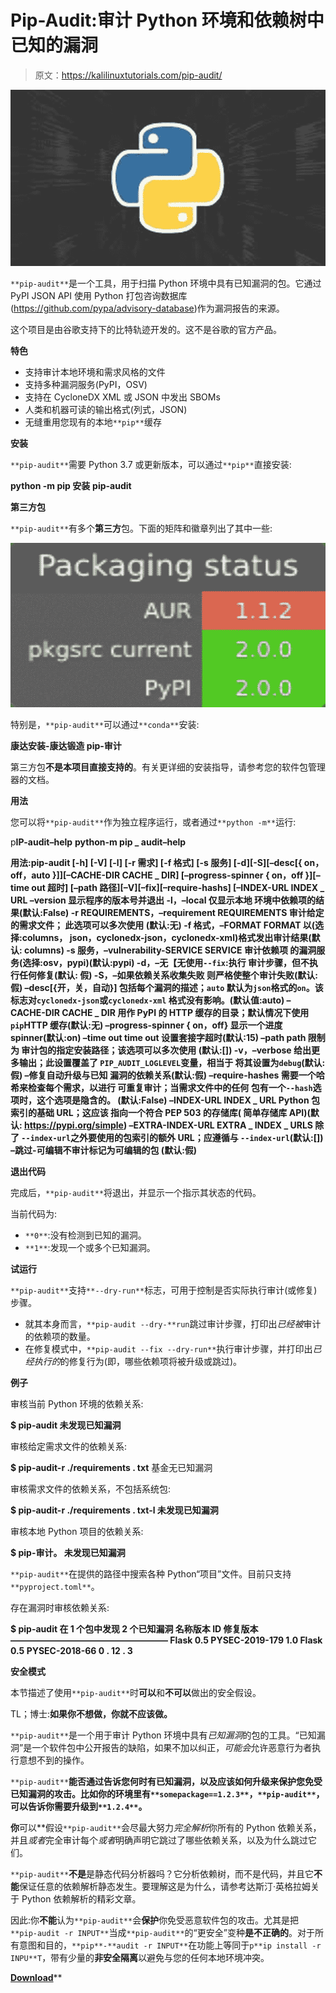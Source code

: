 # Pip-Audit:审计 Python 环境和依赖树中已知的漏洞

> 原文：<https://kalilinuxtutorials.com/pip-audit/>

[![](img/b698db095e2f794bb39ed9ebaf85aa61.png)](https://blogger.googleusercontent.com/img/a/AVvXsEigutlh5yHomcpDoob1iRhxgiVvKJFMY_OUdy-bjkmOBjqBFHfCMpWv1AvbVFy8DZor8VmnnoNCBfmMmWZY82293ZZWEYKOb0yNzSvhGlPHr9aqE_KeRZnrjmTxQyUB-ys22e9qSzM9f_ahv2O5yXQM0LmsmrlU1jM68Uq0H2r55EzIv_htZZttsnFy=s679)

`**pip-audit**`是一个工具，用于扫描 Python 环境中具有已知漏洞的包。它通过 PyPI JSON API 使用 Python 打包咨询数据库(https://github.com/pypa/advisory-database)作为漏洞报告的来源。

这个项目是由谷歌支持下的比特轨迹开发的。这不是谷歌的官方产品。

**特色**

*   支持审计本地环境和需求风格的文件
*   支持多种漏洞服务(PyPI，OSV)
*   支持在 CycloneDX XML 或 JSON 中发出 SBOMs
*   人类和机器可读的输出格式(列式，JSON)
*   无缝重用您现有的本地`**pip**`缓存

**安装**

`**pip-audit**`需要 Python 3.7 或更新版本，可以通过`**pip**`直接安装:

**python -m pip 安装** **pip-audit**

**第三方包**

`**pip-audit**`有多个**第三方**包。下面的矩阵和徽章列出了其中一些:

![](img/21ed469d12fe961adb384ee8d765c5c3.png)

特别是，`**pip-audit**`可以通过`**conda**`安装:

**康达安装-康达锻造 pip-审计**

第三方包**不是本项目直接支持的**。有关更详细的安装指导，请参考您的软件包管理器的文档。

**用法**

您可以将`**pip-audit**`作为独立程序运行，或者通过`**python -m**`运行:

p**IP-audit–help**
**python-m pip _ audit–help**

**用法:pip-audit [-h] [-V] [-l] [-r 需求] [-f 格式] [-s 服务]
[-d][-S][–desc[{ on，off，auto }]][–CACHE-DIR CACHE _ DIR]
[–progress-spinner { on，off }][–time out 超时]
[–path 路径][–V][–fix][–require-hashs]
[–INDEX-URL INDEX _ URL –version 显示程序的版本号并退出
-l，–local 仅显示本地
环境中依赖项的结果(默认:False)
-r REQUIREMENTS，–requirement REQUIREMENTS
审计给定的需求文件； 此选项可以多次使用
(默认:无)
-f 格式，–FORMAT FORMAT
以(选择:columns，
json，cyclonedx-json，cyclonedx-xml)格式发出审计结果(默认:
columns)
-s 服务，–vulnerability-SERVICE SERVICE
审计依赖项
的漏洞服务(选择:osv，pypi)(默认:pypi)
-d，–无【无使用`--fix`:执行
审计步骤，但不执行任何修复(默认:
假)
-S，–如果依赖关系收集失败
则严格使整个审计失败(默认:假)
–desc[{开，关，自动}]
包括每个漏洞的描述；`auto`
默认为`json`格式的`on`。该标志对`cyclonedx-json`或`cyclonedx-xml`
格式没有影响。(默认值:auto)
–CACHE-DIR CACHE _ DIR
用作 PyPI 的 HTTP 缓存的目录；默认情况下使用
`pip`HTTP 缓存(默认:无)
–progress-spinner { on，off}
显示一个进度 spinner(默认:on)
–time out time out 设置套接字超时(默认:15)
–path path 限制为
审计包的指定安装路径；该选项可以多次使用
(默认:[])
-v，–verbose 给出更多输出；此设置覆盖了
`PIP_AUDIT_LOGLEVEL`变量，相当于
将其设置为`debug`(默认:假)
–修复自动升级与已知
漏洞的依赖关系(默认:假)
–require-hashes 需要一个哈希来检查每个需求，以进行
可重复审计；当需求文件中的任何
包有一个`--hash`选项时，这个选项是隐含的。
(默认:False)
–INDEX-URL INDEX _ URL
Python 包索引的基础 URL；这应该
指向一个符合 PEP 503 的存储库(
简单存储库 API)(默认:
https://pypi.org/simple)
–EXTRA-INDEX-URL EXTRA _ INDEX _ URLS
除了
`--index-url`之外要使用的包索引的额外 URL；应遵循与
`--index-url`(默认:[])
–跳过-可编辑不审计标记为可编辑的包
(默认:假)**

**退出代码**

完成后，`**pip-audit**`将退出，并显示一个指示其状态的代码。

当前代码为:

*   `**0**`:没有检测到已知的漏洞。
*   `**1**`:发现一个或多个已知漏洞。

**试运行**

`**pip-audit**`支持`**--dry-run**`标志，可用于控制是否实际执行审计(或修复)步骤。

*   就其本身而言，`**pip-audit --dry-**run`跳过审计步骤，打印出*已经被*审计的依赖项的数量。
*   在修复模式中，`**pip-audit --fix --dry-run**`执行审计步骤，并打印出*已经执行的*的修复行为(即，哪些依赖项将被升级或跳过)。

**例子**

审核当前 Python 环境的依赖关系:

**$ pip-audit
未发现已知漏洞**

审核给定需求文件的依赖关系:

**$ pip-audit-r ./requirements . txt** 基金无已知漏洞

审核需求文件的依赖关系，不包括系统包:

**$ pip-audit-r ./requirements . txt-l
未发现已知漏洞**

审核本地 Python 项目的依赖关系:

**$ pip-审计。
未发现已知漏洞**

`**pip-audit**`在提供的路径中搜索各种 Python“项目”文件。目前只支持`**pyproject.toml**`。

存在漏洞时审核依赖关系:

**$ pip-audit
在 1 个包中发现 2 个已知漏洞
名称版本 ID 修复版本
——————————————————
Flask 0.5 PYSEC-2019-179 1.0
Flask 0.5 PYSEC-2018-66 0 . 12 . 3**

**安全模式**

本节描述了使用`**pip-audit**`时**可以**和**不可以**做出的安全假设。

TL；博士:**如果你不想做，你就不应该做。**

`**pip-audit**`是一个用于审计 Python 环境中具有*已知漏洞*的包的工具。“已知漏洞”是一个软件包中公开报告的缺陷，如果不加以纠正，*可能会*允许恶意行为者执行意想不到的操作。

`**pip-audit**`**能否通过告诉您何时有已知漏洞，以及应该如何升级来保护您免受已知漏洞的攻击。比如你的环境里有`**somepackage==1.2.3**`，`**pip-audit**`，**可以**告诉你需要升级到`**1.2.4**`。**

 **你**可以**假设`**pip-audit**`会尽最大努力*完全解析*你所有的 Python 依赖关系，并且*或者*完全审计每个*或者*明确声明它跳过了哪些依赖关系，以及为什么跳过它们。

`**pip-audit**`**不是**是静态代码分析器吗？它分析依赖树，而不是代码，并且它**不能**保证任意的依赖解析静态发生。要理解这是为什么，请参考达斯汀·英格拉姆关于 Python 依赖解析的精彩文章。

因此:你**不能**认为`**pip-audit**`会**保护**你免受恶意软件包的攻击。尤其是把`**pip-audit -r INPUT**`当成`**pip-audit**`的“更安全”变种**是不正确的**。对于所有意图和目的，`**pip**-**audit -r INPUT**`在功能上等同于`p**ip install -r INPU**T`，带有少量的**非安全隔离**以避免与您的任何本地环境冲突。

[**Download**](https://github.com/trailofbits/pip-audit)**